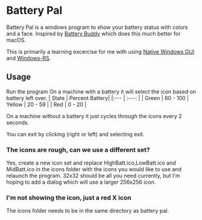 # Battery Pal

Battery Pal is a windows program to show your battery status with colors and a face. Inspired by [Battery Buddy](https://batterybuddy.app/) which does this much better for macOS.

This is primarily a learning excercise for me with using [Native Windows GUI](https://github.com/gabdube/native-windows-gui) and [Windows-RS](https://github.com/microsoft/windows-rs).


## Usage
Run the program
On a machine with a battery it will select the icon based on battery left over.
| State | Percent Battery|
|:--- | :---: |
| Green | 60 - 100
| Yellow | 20 - 59 |
| Red | 0 - 20 |

On a machine without a battery it just cycles through the icons every 2 seconds.

You can exit by clicking (right or left) and selecting exit.

### The icons are rough, can we use a different set?
Yes, create a new icon set and replace HighBatt.ico,LowBatt.ico and MidBatt.ico in the icons folder with the icons you would like to use and relaunch the program.
32x32 should be all you need currently, but I'm hoping to add a dialog which will use a larger 256x256 icon.

### I'm not showing the icon, just a red X icon
The icons folder needs to be in the same directory as battery pal.
